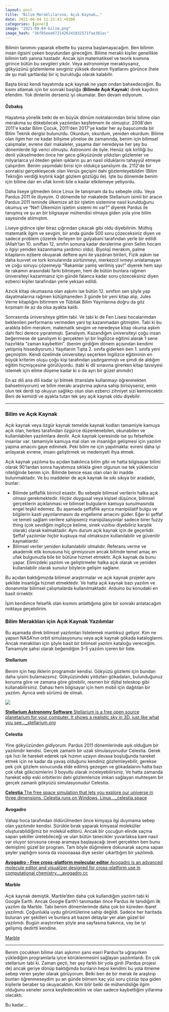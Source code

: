 ```yaml
---
layout: post
title: "Bilim Meraklılarına, Açık Kaynak…."
date: 2021-09-04 12:23:43 +0300
categories: [genel]
image: "2021-09-04-bilim.png"
image_hash: "36f85eee6721426241832571fae381ac"
---
```



Bilimin tanımını yaparak elbette bu yazıma başlamayacağım. Ben bilimin insan ilgisini çeken boyutundan gireceğim. Bilime meraklı kişiler genellikle bilimin tatlı yanına hastadır. Ancak işin matematiksel ve teorik kısmına girince bütün bu sevgileri yıkılır. Veya astronomiye meraklıysanız, gökyüzünü gözlemleme sevginiz yüksek donanım fiyatlarını görünce (hele de şu mali şartlarda) bir iç burukluğu olarak kalabilir.

Başta biraz kendi hayatımda açık kaynak ne yaptı ondan bahsedeceğim. Bu kısmı atlamak için bir sonraki başlığa (**Bilimde Açık Kaynak**) direk kaydırın efendim. Yok dinlerim derseniz iyi okumalar. Ben devam ediyorum.

#### Özbakış

Hayatıma yönelik belki de en büyük dönüm noktalarımdan birisi bilime olan merakıma su dökebilecek yazılımları keşfetmem ile olmuştur. 2008'den 2011'e kadar Bilim Çocuk, 2011'den 2017'ye kadar her ay başucumda bir Bilim Teknik dergisi bulunurdu. Okurdum, okurdum, yeniden okurdum. Bilime olan ilgim her ne kadar bilişime yönelse de zamanında, benim için bilimsel çalışmalar, evrene dair makaleler, yaşama dair neredeyse her şey bu dönemlerde ilgi verici olmuştu. Astronomi de öyle. Henüz ışık kirliliği bu denli yükselmeden önce her gece gökyüzünde yıldızları gözlemler ve milyarlarca yıl öteden gelen ışıkların şu an nasıl olduklarını tahayyül etmeye çalışırdım. Benim yaşımdaki birisi için oldukça şanslıyım da. 2112'de bir sonrakisi gerçekleşecek olan Venüs geçişini dahi gözlemleyebildim (Bilim Tekniğin verdiği kıytırık kağıt gözlem gözlüğü ile). İşte bu dönemde benim için bilime dair en ufak kırıntı bile o kadar etkilemeye yetiyordu.

Daha liseye gitmeden önce Linux ile tanışmam da bu sebeple oldu. Veya Pardus 2011 ile diyeyim. O dönemde bir makalede Stellarium isimli bir aracın Pardus 2011 isminde ülkemize ait bir işletim sistemine nasıl kurulduğunu okumuş ve “Ne!! Ülkemizin işletim sistemi mi var?” diyerek Pardus ile tanışmış ve şu an bir bilgisayar mühendisi olmaya giden yola yine bilim sayesinde atılmıştım.

Liseye gidince işler biraz çığrından çıkacak gibi oldu diyebilirim. Müthiş matematik ilgim ve sevgim, bir anda günde 500 soru çözeceksiniz diyen ve sadece problem çözerek ilerleyen bir gulyabani tarafından yerle bir edildi (Allah’tan 10\. sınıftan 12\. sınıfın sonuna kadar derslerime giren Selim hocam o ilgiyi yeniden kazanmama yardımcı oldu). Biyoloji merakım, palme kitaplarını ezbere okuyarak deftere ayni ile yazdıran birileri, Fizik aşkım ise daha kuvvet ve tork konularında sürtünmeyi, merkezcil ivmeyi anlatamayan ve çoğu soruyu çözemeyip “Rakamlar yanlış verilmiş yav!” diyerek hem sayı ile rakamın arasındaki farkı bilmeyen, hem de bütün bunlara rağmen üniversiteyi kazanmanız için günde falanca kadar soru çözeceksiniz diyen ezberci kişiler tarafından yerle yeksan edildi.

Azıcık kitap okumasına olan aşkımı ise bütün 12\. sınıfsın sen şöyle yap dayatmalarına rağmen kütüphaneden 3 günde bir yeni kitap alıp, Jules Verne kitaplığını bitirmem ve Tübitak Bilim Yayınlarına doğru da göz kırpmam ile az da olsa ayakta kaldı.

Sonrasında üniversiteye gittim tabi. Ve tabi ki de Fen Lisesi hocalarımdan beklenilen performansı vermeden yani tıp kazanmadan gitmiştim. Tabi ki bu aralıkta bilim merakım, matematik sevgim ve neredeyse kitap okuma aşkım dahi feci derece yıpranmıştı. Şanslıyım. Kazandığım üniversiteyi çoğu insan beğenmese de şanslıyım ki gerçekten iyi bir İngilizce eğitimi alarak 1 sene hazırlıkta “zaman kaybettim”. (benim girdiğim dönem açısından kendimi yetişmiş hissediyorum.) Yaşıtlarım Tıpta 2\. sınıfa giderken ben 1\. sınıfa yeni geçmiştim. Kendi özelimde üniversiteyi seçerken İngilizce eğitiminin en büyük kriterim oluşu çoğu kişi tarafından yadırganmıştı ve şimdi de aldığım eğitim hiçmişçesine görülüyordu. (tabi ki dil sınavına girerken kitap tavsiyesi istemek için elime düşene kadar ki o da ayrı bir güzel anımdır)

En az dili ana dili kadar iyi bilmek (translate kullanmayı öğrenmekten bahsetmiyorum) ve bilim merakı araştırma aşkına sahip birisiyseniz, emin olun tek derdi tıp okuyun sağlıkçı olun olan ezberci zihniyet sizi kemirecektir. Beni de kemirdi ve ayakta tutan tek şey açık kaynak oldu diyebilir.


* * *

### Bilim ve Açık Kaynak

Açık kaynak veya özgür kaynak temelde kaynak kodları tamamiyle kamuya açık olan, herkes tarafından özgürce düzenlenebilen, okunabilen ve kullanılabilen yazılımlara denilir. Açık kaynak içeresinde ise şu felsefede insanlar var: tamamiyle kamuya mal olan ve insanlığın gelişmesi için yazılım yapma amacını gaye edinmek. Peki bilim ne için yapılmakta: evreni daha iyi anlayarak evrene, insanı geliştirmek ve medeniyeti ihya etmek.

Açık kaynak yazılıma bu açıdan bakılınca bilim gibi ve hatta bilgisayar bilimi olarak 90'lardan sonra hayatımıza sıklıkla giren olgunun ise tek yüklenicisi niteliğinde benim için. Bilimde bence esas olan olan iki madde bulunmaktadır. Ve bu maddeler de açık kaynak ile sıkı sıkıya bir aradadır, bunlar:

*   Bilimde şeffaflık birincil esastır. Bu sebeple bilimsel verilerin halka açık olması gerekmektedir. Hiçbir duygusal veya kişisel düşünce, bilimsel gerçeklerin açıklanması ve bilimsel bulguların kamuya sunulmasında engel teşkil edemez. Bu aşamada şeffaflık ayrıca manipülatif bulgu ve bilgilerin kasti yayınlanmasını da engelleme amacını güder. Eğer ki şeffaf ve temeli sağlam verilere sahipseniz manipülasyonlar sadece birer fuzzy thing (çok sevdiğim ingiliççe kelime, sinek vızıltısı diyebiliriz karşılık olarak) olarak kalmaktadır. Aynı durum açık kaynak için de geçerlidir. Şeffaf yazılımlar hiçbir kuşkuya mal olmaksızın kullanılabilir ve güvenilir kaynaklardır.
*   Bilimsel veriler yeniden kullanılabilir olmalıdır. Referans verme ve akademik etik konusuna hiç girmiyorum ancak bilimde temel amaç en ufak bulgunuzla bile bir bütüne hizmet etmektir. Açık kaynak da bunu yapar. Elimizdeki yazılım ve geliştirmeler halka açık olarak ve yeniden kullanılabilir olarak sunulur böylece gelişim sağlanır.

Bu açıdan baktığımızda bilimsel araştırmalar ve açık kaynak projeler aynı şekilde insanlığa hizmet etmektedir. Ve hatta açık kaynak bazı yazılım ve donanımlar bilimsel çalışmalarda kullanılmaktadır. Arduino bu konudaki en basit örnektir.

İşim kendimce felsefik olan kısmını anlattığıma göre bir sonraki anlatacağım noktaya geçebilirim.

### Bilim Meraklıları için Açık Kaynak Yazılımlar

Bu aşamada direk bilimsel yazılımları listelemek mantıksız geliyor. Kim ne yapsın NASA’nın orbit simulasyonunu veya açık kaynak gökada kataloglarını. Ancak meraklıları için şöyle basit bir bilimsel yazılım kataloğu vereceğim. Tamamiyle şahsi olarak beğendiğim 3–5 yazılım içeren bir liste.

#### Stellarium

Benim için hep ilklerin programıdır kendisi. Gökyüzü gözlemi için bundan daha iyisini bulamazsınız. Gökyüzündeki yıldızları gökadaları, bulunduğunuz konuma göre ve zamana göre görebilir, resmen bir dijital teleskop gibi kullanabilirsiniz. Dahası hem bilgisayar için hem mobil için dağıtılan bir yazılım. Ayrıca web sürümü de olmalı.

![](https://cdn-images-1.medium.com/max/800/0*1wwlKmUX7mhBmfLE.jpg)

[**Stellarium Astronomy Software** Stellarium is a free open source planetarium for your computer. It shows a realistic sky in 3D, just like what you see…_stellarium.org](https://stellarium.org/)

#### Celestia

Yine gökyüzünden gidiyorum. Pardus 2011 dönemlerinde aşık olduğum bir yazılımdır kendisi. Gerçek zamanlı bir uzak simulasyonudur Celestia. Gerek ışık hızı ile hareket ederek ışık hızının uzayın devasa boşluğunda hareket etmek için ne kadar da yavaş olduğunu kendiniz gözlemleyebilir, gerekse pek çok gözlem sonucunda elde edilmiş gezegen ve gökadalarını hatta bazı çok ufak gökcisimlerini 3 boyutlu olarak inceleyebilirsiniz. Ve hatta zamanda hareket edip eski orbitlerini dahi gözlemlenize imkan sağlayan muhteşem bir gerçek zamanlı gökyüzü simulasyonudur Celestia.

[**Celestia** The free space simulation that lets you explore our universe in three dimensions. Celestia runs on Windows, Linux…_celestia.space](https://celestia.space/)

#### Avogadro

Vahap hoca tarafından öldürülmeden önce kimyaya ilgi duymama sebep olan yazılımdır kendisi. Sürükle bırak yaparak kimyasal moleküller oluşturabildiğimiz bir molekül editörü. Ancak bir çocuğun elinde saçma sapan şekiller üretebileceği ve ulan bütün tanecikler yuvarlaksa kare nasıl var oluyor sorusuna cevap aramaya başlayacağı (evet gerçekten ben bunu demiştim) güzel bir program. Tam böyle düğmelere dokunarak saçma sapan şeyler yaptığım sonra da vooooaaaa diye sesler çıkarttığım bir yazılımdı.

[**Avogadro - Free cross-platform molecular editor** Avogadro is an advanced molecule editor and visualizer designed for cross-platform use in computational chemistry…_avogadro.cc](https://avogadro.cc/)

#### Marble

Açık kaynak demiştik. Marble’den daha çok kullandığım yazılım tabi ki Google Earth. Ancak Google Earth’i tanımadan önce Pardus ile tanıdığım ilk yazılım da Marble. Tabi benim dönemlerimde daha çok bir küreden ibaret yazılımdı. Çoğunlukla uydu görüntülerine sahip değildi. Sadece her haritada bulunan yer şekilleri ve bunlara ait bazen detaylar yer alan güzel bir yazılımdı. Bugün araştırırken şöyle ana sayfasına bakınca, vay be iyi gelişmiş dedirtti kendine.

[Marble](https://marble.kde.org/index.php)


* * *


Benim çocukken bilime olan aşkımın şans eseri Pardus’ta uğraşırken yüklediğim programlarla iyice körüklenmesini sağlayan yazılımlardı. En çok stellarium tabi ki. Zaman geçti, her şey farklı bir yola girdi (Pardus projesi de) ancak geriye dönüp baktığımda bunların hepsi kendimi bu yola itmeme sebep veren şeyler olarak görüyorum. Belki ben de bir merak ile araştırıp bunları öğrenmeseydim şu an günde bilmem kaç yüz soru çözüp tıpa giden kişilerle beraber tıp okuyacaktım. Kim bilir belki de mühendisliğe ilgim olduğunu seneler sonra keşfedecektim ve olan sadece kaybettiğim yıllarıma olacaktı.

Bu kadar…

